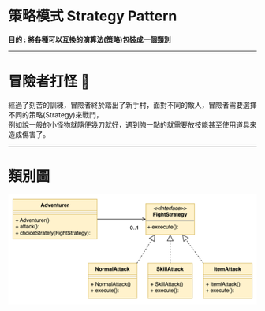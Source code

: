 # 策略模式 Strategy Pattern

**目的 : 將各種可以互換的演算法(策略)包裝成一個類別**

---
# 冒險者打怪 🤭

經過了刻苦的訓練，冒險者終於踏出了新手村，面對不同的敵人，冒險者需要選擇不同的策略(Strategy)來戰鬥，  
例如說一般的小怪物就隨便幾刀就好，遇到強一點的就需要放技能甚至使用道具來造成傷害了。

---

# 類別圖

![類別圖](https://raw.githubusercontent.com/yu-sooong/ting-image/main/php-desing-patterns/strategy.png)

